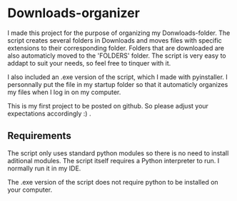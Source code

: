 # Downloads-organizer
 I made this project for the purpose of organizing my Donwloads-folder.
 The script creates several folders in Downloads and moves files with specific extensions to their corresponding folder.
 Folders that are downloaded are also automaticly moved to the 'FOLDERS' folder.
 The script is very easy to addapt to suit your needs, so feel free to tinquer with it.
 
 I also included an .exe version of the script, which I made with pyinstaller.
 I personnally put the file in my startup folder so that it automaticly organizes my files when I log in on my computer.
 
 This is my first project to be posted on github. So please adjust your expectations accordingly :) .
## Requirements
 The script only uses standard python modules so there is no need to install aditional modules.
 The script itself requires a Python interpreter to run. I normally run it in my IDE.
 
 The .exe version of the script does not require python to be installed on your computer.
